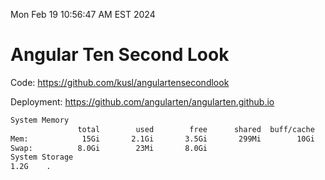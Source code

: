 Mon Feb 19 10:56:47 AM EST 2024

# Angular Ten Second Look

Code: https://github.com/kusl/angulartensecondlook

Deployment: https://github.com/angularten/angularten.github.io

```bash
System Memory
               total        used        free      shared  buff/cache   available
Mem:            15Gi       2.1Gi       3.5Gi       299Mi        10Gi        13Gi
Swap:          8.0Gi        23Mi       8.0Gi
System Storage
1.2G	.
```
```bash
